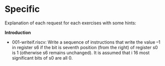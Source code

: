 # Specific
Explanation of each request for each exercises with some hints:

**Introduction**
+ 001-writeif.riscv: Write a sequence of instructions that write the value –1 in register s6 if the bit is seventh position (from the right) of register s0 is 1 (otherwise s6 remains unchanged). It is assumed that i 16 most significant bits of s0 are all 0.

